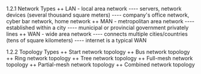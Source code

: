 1.2.1 Network Types
++ LAN - local area network
---- servers, network devices (several thousand square meters)
---- company's office network, cyber bar network, home network
++ MAN - metropolitan area network
---- established within a city
---- municipal or provincial government privately lines 
++ WAN - wide area network
---- connects multiple cities/countries (tens of square kilometers)
---- internet is a typical WAN

1.2.2 Topology Types
++ Start network topology
++ Bus network topology
++ Ring network topology
++ Tree network topology
++ Full-mesh network topology
++ Partial-mesh network topology
++ Combined network topology